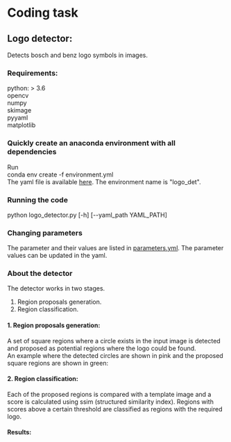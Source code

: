 # Coding task
## Logo detector: 
Detects bosch and benz logo symbols in images.

### Requirements:
python: > 3.6 <br />
opencv <br />
numpy <br />
skimage <br />
pyyaml <br />
matplotlib <br />

### Quickly create an anaconda environment with all dependencies
Run <br />
conda env create -f environment.yml <br />
The yaml file is available [here](https://github.com/NareshGuru77/logo_detector/blob/master/environment.yml). The environment name is "logo_det".

### Running the code
python logo_detector.py [-h] [--yaml_path YAML_PATH]

### Changing parameters
The parameter and their values are listed in [parameters.yml](https://github.com/NareshGuru77/logo_detector/blob/master/parameters.yml). The parameter values can be updated in the yaml.

### About the detector
The detector works in two stages. <br />
1. Region proposals generation.
2. Region classification.

#### 1. Region proposals generation:
A set of square regions where a circle exists in the input image is detected and proposed as potential regions where the logo could be found. <br />
An example where the detected circles are shown in pink and the proposed square regions are shown in green:


#### 2. Region classification:
Each of the proposed regions is compared with a template image and a score is calculated using ssim (structured similarity index). Regions with scores above a certain threshold are classified as regions with the required logo. <br />


#### Results:



